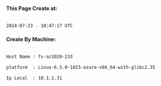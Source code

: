 
   
#### This Page Create at:

```bash

2024-07-23 - 10:47:17 UTC

```

#### Create By Machine:

```bash

Host Name : fv-az1020-233

platform  : Linux-6.5.0-1023-azure-x86_64-with-glibc2.35

Ip Local  : 10.1.1.31

```

